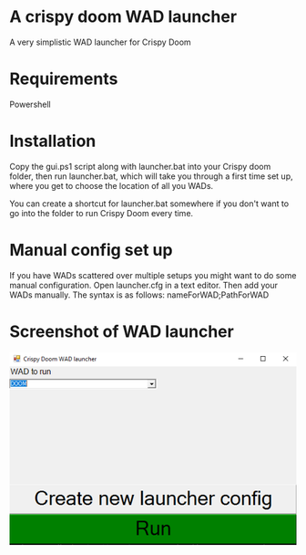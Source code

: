 # A crispy doom WAD launcher
A very simplistic WAD launcher for Crispy Doom

# Requirements
Powershell

# Installation
Copy the gui.ps1 script along with launcher.bat into your Crispy doom folder, then run launcher.bat, which will take you through a first time set up, where you get to choose the location of all you WADs.

You can create a shortcut for launcher.bat somewhere if you don't want to go into the folder to run Crispy Doom every time.

# Manual config set up
If you have WADs scattered over multiple setups you might want to do some manual configuration. Open launcher.cfg in a text editor. Then add your WADs manually. The syntax is as follows:
nameForWAD;PathForWAD

# Screenshot of WAD launcher
![Launcher_screenshot](https://raw.githubusercontent.com/Mymaqn/crispy-doom-wad-launcher/main/Screenshots/WAD_launcher1.png)
